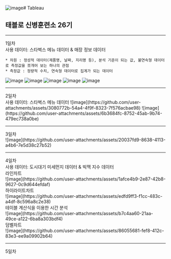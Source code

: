 ![image](https://github.com/user-attachments/assets/b52467dc-d79c-4e06-9561-7e593f1e9431)# Tableau
## 태블로 신병훈련소 26기 
<hr>
<div>1일차</div>
사용 데이터: 스타벅스 메뉴 데이터 & 매장 정보 데이터

    * 차원 : 정성적 데이터(제품명, 날짜, 지리명 등), 분석 기준이 되는 값, 불연속형 데이터로 측정값을 쪼개어 보는 하나의 관점
    * 측정값 : 정량적 수치, 연속형 데이터로 집계가 되는 데이터 

![image](https://github.com/user-attachments/assets/bc9bca3b-678a-49f5-8f1f-80ad7c16e0c9)
![image](https://github.com/user-attachments/assets/63798250-c308-442f-a0a8-8989da2ceadd)
![image](https://github.com/user-attachments/assets/5d2b3aa0-6378-4c5f-bf98-a6a7a706966f)
![image](https://github.com/user-attachments/assets/81dedc3f-3c53-4466-8353-23f07af37d79)
![image](https://github.com/user-attachments/assets/fbd79ff6-8a76-48c5-bbaa-ec1b00cb5c62)
<hr>
<div>2일차</div>
사용 데이터: 스타벅스 메뉴 데이터
![image](https://github.com/user-attachments/assets/3080772b-54a4-4f9f-8323-7f576acbae98)
![image](https://github.com/user-attachments/assets/6b3684fc-8752-45ab-9b74-479ec738a0be)
<hr>
<div>3일차</div>
![image](https://github.com/user-attachments/assets/20037fd9-8638-4113-a4b6-7e5d38c27b52)

<hr>
<div>4일차</div>
사용 데이터: 도시대기 미세먼지 데이터 & 빅맥 지수 데이터
<div>라인차트</div>
![image](https://github.com/user-attachments/assets/1afce4b9-2e87-42b8-9627-0c9d644efdaf)
<div>하이라이트차트</div>
![image](https://github.com/user-attachments/assets/edfd9ff3-f1cc-483c-a4df-8c596a8c2e38)
<div>테이블 계산식을 이용한 시간 분석</div>
![image](https://github.com/user-attachments/assets/b7c4aa60-21aa-49ce-a122-6ba8a303bdf4)
<div>덤벨차트</div>
![image](https://github.com/user-attachments/assets/86055681-fef8-412c-83e3-ee9a09902b64)

<hr>
<div>5일차</div>
